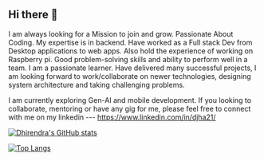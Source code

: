 ## Hi there 👋

I am always looking for a Mission to join and grow.
Passionate About Coding. My expertise is in backend. Have worked as a Full stack Dev from Desktop applications to web apps. Also hold the experience of working on Raspberry pi.
Good problem-solving skills and ability to perform well in a team. I am a passionate learner. 
Have delivered many successful projects, I am looking forward to work/collaborate on newer technologies, designing system architecture and taking challenging problems.

I am currently exploring Gen-AI and mobile development.
If you looking to collaborate, mentoring or have any gig for me, please feel free to connect with me on my linkedin --- https://www.linkedin.com/in/djha21/

[![Dhirendra's GitHub stats](https://github-readme-stats.vercel.app/api?username=dhirendraj-cmd&hide=contribs&theme=transparent&show_icons=true)](https://github.com/dhirendraj-cmd/github-readme-stats)

[![Top Langs](https://github-readme-stats.vercel.app/api/top-langs/?username=dhirendraj-cmd&layout=donut)](https://github.com/dhirendraj-cmd/github-readme-stats)

<!--
**dhirendraj-cmd/dhirendraj-cmd** is a ✨ _special_ ✨ repository because its `README.md` (this file) appears on your GitHub profile.
[![Dhirendra's WakaTime stats](https://github-readme-stats.vercel.app/api/wakatime?username=dhirendraj-cmd)](https://github.com/dhirendraj-cmd/github-readme-stats)
Here are some ideas to get you started:

- 🔭 I’m currently working on ...
- 🌱 I’m currently learning ...
- 👯 I’m looking to collaborate on ...
- 🤔 I’m looking for help with ...
- 💬 Ask me about ...
- 📫 How to reach me: ...
- 😄 Pronouns: ...
- ⚡ Fun fact: ...
-->
